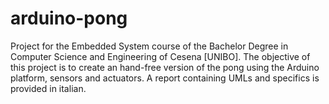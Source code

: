 # arduino-pong
Project for the Embedded System course of the Bachelor Degree in Computer Science and Engineering of Cesena [UNIBO]. The objective of this project is to create an hand-free version of the pong using the Arduino platform, sensors and actuators. A report containing UMLs and specifics is provided in italian.
